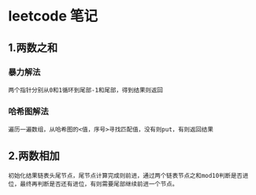 # leetcode 笔记

## 1.两数之和
### 暴力解法
```
两个指针分别从0和1循环到尾部-1和尾部，得到结果则返回
```
### 哈希图解法
```
遍历一遍数组，从哈希图的<值，序号>寻找匹配值，没有则put，有则返回结果
```

## 2.两数相加
```
初始化结果链表头尾节点，尾节点计算完成则前进，通过两个链表节点之和mod10判断是否进位，最终再判断是否还有进位，有则需要尾部继续前进一个节点。
```
